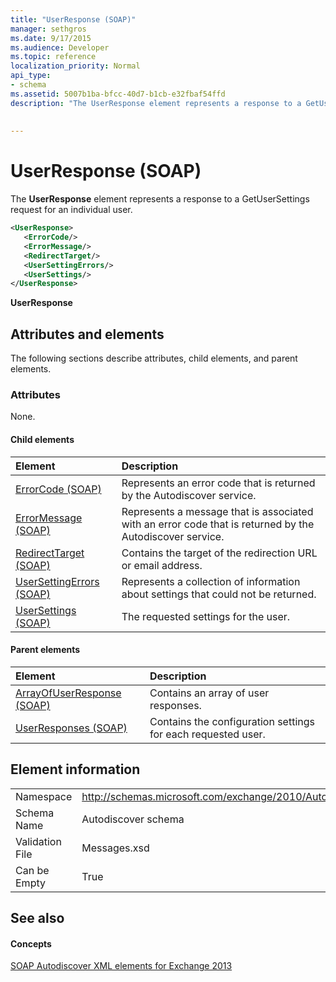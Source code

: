 ```yaml
---
title: "UserResponse (SOAP)"
manager: sethgros
ms.date: 9/17/2015
ms.audience: Developer
ms.topic: reference
localization_priority: Normal
api_type:
- schema
ms.assetid: 5007b1ba-bfcc-40d7-b1cb-e32fbaf54ffd
description: "The UserResponse element represents a response to a GetUserSettings request for an individual user."
 
 
---
```


# UserResponse (SOAP)

The **UserResponse** element represents a response to a GetUserSettings request for an individual user. 
  
```XML
<UserResponse>
   <ErrorCode/>
   <ErrorMessage/>
   <RedirectTarget/>
   <UserSettingErrors/>
   <UserSettings/>
</UserResponse>
```

 **UserResponse**
## Attributes and elements

The following sections describe attributes, child elements, and parent elements.
  
### Attributes

None.
  
#### Child elements

|**Element**|**Description**|
|:-----|:-----|
|[ErrorCode (SOAP)](errorcode-soap.md) <br/> |Represents an error code that is returned by the Autodiscover service.  <br/> |
|[ErrorMessage (SOAP)](errormessage-soap.md) <br/> |Represents a message that is associated with an error code that is returned by the Autodiscover service.  <br/> |
|[RedirectTarget (SOAP)](redirecttarget-soap.md) <br/> |Contains the target of the redirection URL or email address.  <br/> |
|[UserSettingErrors (SOAP)](usersettingerrors-soap.md) <br/> |Represents a collection of information about settings that could not be returned.  <br/> |
|[UserSettings (SOAP)](usersettings-soap.md) <br/> |The requested settings for the user.  <br/> |
   
#### Parent elements

|**Element**|**Description**|
|:-----|:-----|
|[ArrayOfUserResponse (SOAP)](arrayofuserresponse-soap.md) <br/> |Contains an array of user responses.  <br/> |
|[UserResponses (SOAP)](userresponses-soap.md) <br/> |Contains the configuration settings for each requested user.  <br/> |
   
## Element information

|||
|:-----|:-----|
|Namespace  <br/> |http://schemas.microsoft.com/exchange/2010/Autodiscover  <br/> |
|Schema Name  <br/> |Autodiscover schema  <br/> |
|Validation File  <br/> |Messages.xsd  <br/> |
|Can be Empty  <br/> |True  <br/> |
   
## See also

#### Concepts

[SOAP Autodiscover XML elements for Exchange 2013](soap-autodiscover-xml-elements-for-exchange-2013.md)

